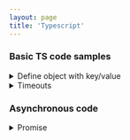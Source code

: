```yaml
---
layout: page
title: 'Typescript'
---
```


### Basic TS code samples

<!-- ************************* -->
<!-- * [START] Define object with key/value * -->
<!-- ************************* -->
<details>
<summary>Define object with key/value</summary>

```typescript
interface MyObject {
  [key: string]: string | number
}
```

</details>
<!-- ************************* -->
<!-- * [END] Define object with key/value * -->
<!-- ************************* -->

<!-- ************************* -->
<!-- * [START] Timeouts * -->
<!-- ************************* -->
<details>
<summary>Timeouts</summary>

```typescript
let timer: ReturnType<typeof setTimeout> = setTimeout(() => { ... });
```

</details>
<!-- ************************* -->
<!-- * [END] Timeouts * -->
<!-- ************************* -->

<!-- ************************* -->
<!-- * [START] Asynchronous * -->
<!-- ************************* -->

### Asynchronous code

<details>
<summary>Promise</summary>

```typescript
async function myAsyncFunction(): Promise<string> {
  return 'Hi!'
}

const resultWithAwait = await myAsyncFunction()
myAsyncFunction().then(resultWithChaining => {})
// highlight-next-line
// resultWithAwait and resultWithChaining implicit type is String
```

</details>
<!-- ************************* -->
<!-- * [END] Asynchronous * -->
<!-- ************************* -->
